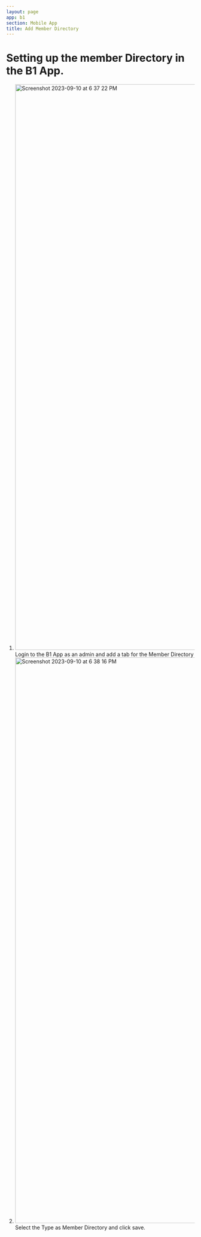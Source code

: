 ```yaml
---
layout: page
app: b1
section: Mobile App
title: Add Member Directory
---
```


# Setting up the member Directory in the B1 App.

1. <img width="1508" alt="Screenshot 2023-09-10 at 6 37 22 PM" src="https://github.com/LiveChurchSolutions/ChurchAppsSupport/assets/65249159/6acf5b40-83dd-4e75-ab41-e70d5139cfdf">
   Login to the B1 App as an admin and add a tab for the Member Directory

2. <img width="1508" alt="Screenshot 2023-09-10 at 6 38 16 PM" src="https://github.com/LiveChurchSolutions/ChurchAppsSupport/assets/65249159/3d6a2e15-a8e9-4595-914d-7dbb6dae39c0">
   Select the Type as Member Directory and click save.
